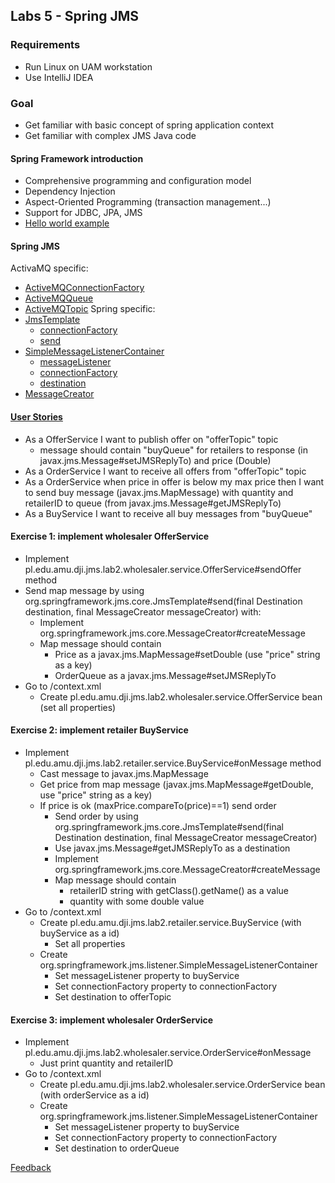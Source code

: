 ## Labs 5 - Spring JMS ##

### Requirements ###
- Run Linux on UAM workstation
- Use IntelliJ IDEA

### Goal ###
- Get familiar with basic concept of spring application context
- Get familiar with complex JMS Java code

#### Spring Framework introduction ####
- Comprehensive programming and configuration model 
- Dependency Injection
- Aspect-Oriented Programming (transaction management...)
- Support for JDBC, JPA, JMS
- [Hello world example](http://www.mkyong.com/spring3/spring-3-hello-world-example/)

#### Spring JMS ####
ActivaMQ specific:
- [ActiveMQConnectionFactory](http://activemq.apache.org/maven/apidocs/org/apache/activemq/ActiveMQConnectionFactory.html)
- [ActiveMQQueue](http://activemq.apache.org/maven/apidocs/org/apache/activemq/command/ActiveMQQueue.html)
- [ActiveMQTopic](http://activemq.apache.org/maven/apidocs/org/apache/activemq/command/ActiveMQTopic.html)
Spring specific:
- [JmsTemplate](http://docs.spring.io/spring/docs/current/javadoc-api/org/springframework/jms/core/JmsTemplate.html)
    - [connectionFactory](http://docs.spring.io/spring/docs/current/javadoc-api/org/springframework/jms/support/JmsAccessor.html#setConnectionFactory-javax.jms.ConnectionFactory-)
    - [send](http://docs.spring.io/spring/docs/current/javadoc-api/org/springframework/jms/core/JmsTemplate.html#send-javax.jms.Destination-org.springframework.jms.core.MessageCreator-)
- [SimpleMessageListenerContainer](http://docs.spring.io/spring/docs/current/javadoc-api/org/springframework/jms/listener/SimpleMessageListenerContainer.html)
    - [messageListener](http://docs.spring.io/spring/docs/current/javadoc-api/org/springframework/jms/listener/AbstractMessageListenerContainer.html#setMessageListener-java.lang.Object-)
    - [connectionFactory](http://docs.spring.io/spring/docs/current/javadoc-api/org/springframework/jms/support/JmsAccessor.html#setConnectionFactory-javax.jms.ConnectionFactory-)
    - [destination](http://docs.spring.io/spring/docs/current/javadoc-api/org/springframework/jms/listener/AbstractMessageListenerContainer.html#setDestination-javax.jms.Destination-)
- [MessageCreator](http://docs.spring.io/spring/docs/current/javadoc-api/org/springframework/jms/core/MessageCreator.html)

#### [User Stories](http://en.wikipedia.org/wiki/User_story) ####
- As a OfferService I want to publish offer on "offerTopic" topic 
    - message should contain "buyQueue" for retailers to response (in javax.jms.Message#setJMSReplyTo) and price (Double)
- As a OrderService I want to receive all offers from "offerTopic" topic
- As a OrderService when price in offer is below my max price then I want to send buy message  (javax.jms.MapMessage) with quantity and retailerID to queue (from javax.jms.Message#getJMSReplyTo)
- As a BuyService I want to receive all buy messages from "buyQueue"

#### Exercise 1: implement wholesaler OfferService ####
- Implement pl.edu.amu.dji.jms.lab2.wholesaler.service.OfferService#sendOffer method
- Send map message by using org.springframework.jms.core.JmsTemplate#send(final Destination destination, final MessageCreator messageCreator) with:
    - Implement org.springframework.jms.core.MessageCreator#createMessage
    - Map message should contain
        - Price as a javax.jms.MapMessage#setDouble (use "price" string as a key)
        - OrderQueue as a javax.jms.Message#setJMSReplyTo
- Go to /context.xml
    - Create pl.edu.amu.dji.jms.lab2.wholesaler.service.OfferService bean (set all properties)

#### Exercise 2: implement retailer BuyService ####
- Implement pl.edu.amu.dji.jms.lab2.retailer.service.BuyService#onMessage method
    - Cast message to javax.jms.MapMessage
    - Get price from map message (javax.jms.MapMessage#getDouble, use "price" string as a key)
    - If price is ok (maxPrice.compareTo(price)==1) send order 
        - Send order by using org.springframework.jms.core.JmsTemplate#send(final Destination destination, final MessageCreator messageCreator)
        - Use javax.jms.Message#getJMSReplyTo as a destination
        - Implement org.springframework.jms.core.MessageCreator#createMessage
        - Map message should contain
            - retailerID string with getClass().getName() as a value 
            - quantity with some double value
- Go to /context.xml
    - Create pl.edu.amu.dji.jms.lab2.retailer.service.BuyService (with buyService as a id)
        - Set all properties
    - Create org.springframework.jms.listener.SimpleMessageListenerContainer
        - Set messageListener property to buyService
        - Set connectionFactory property to connectionFactory
        - Set destination to offerTopic


#### Exercise 3: implement wholesaler OrderService ####
- Implement pl.edu.amu.dji.jms.lab2.wholesaler.service.OrderService#onMessage
    - Just print quantity and retailerID
- Go to /context.xml
    - Create pl.edu.amu.dji.jms.lab2.wholesaler.service.OrderService bean (with orderService as a id)
    - Create org.springframework.jms.listener.SimpleMessageListenerContainer
        - Set messageListener property to buyService
        - Set connectionFactory property to connectionFactory
        - Set destination to orderQueue


[Feedback](http://goo.gl/forms/C1t1wHU8AL)
